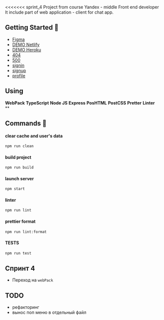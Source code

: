 <<<<<<< sprint_4
Project from course Yandex - middle Front end developer
It include part of web application - client for chat app.

## Getting Started 🚀

- [Figma](https://www.figma.com/file/ovjYpFJqUreYoOcBK0ixb8/Messenger?node-id=0%3A1)
- [DEMO Netlify](https://sapronovsa.netlify.app/messanger)
- [DEMO Heroku](https://serg-middle-praktikum.herokuapp.com/)
- [404](https://sapronovsa.netlify.app/404/)
- [500](https://sapronovsa.netlify.app/500/)
- [signin](https://sapronovsa.netlify.app/)
- [signup](https://sapronovsa.netlify.app/sign-up)
- [profile](https://sapronovsa.netlify.app/settings)

## Using

**WebPack** **TypeScript** **Node JS** **Express** **PosHTML** **PostCSS** **Pretter** **Linter** \*\*

## Commands 💬

#### clear cache and user's data

```sh
npm run clean
```

#### build project

```sh
npm run build
```

#### launch server

```sh
npm start
```

#### linter

```sh
npm run lint
```

#### prettier format

```sh
npm run lint:format
```

#### TESTS

```sh
npm run test
```

## Спринт 4

- Переход на `webPack`


## TODO

- рефакторинг
- вынос поп меню в отдельный файл
